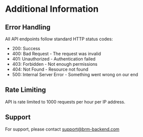 # Additional Information

## Error Handling

All API endpoints follow standard HTTP status codes:
- 200: Success
- 400: Bad Request - The request was invalid
- 401: Unauthorized - Authentication failed
- 403: Forbidden - Not enough permissions
- 404: Not Found - Resource not found
- 500: Internal Server Error - Something went wrong on our end

## Rate Limiting

API is rate limited to 1000 requests per hour per IP address.

## Support

For support, please contact support@brm-backend.com

